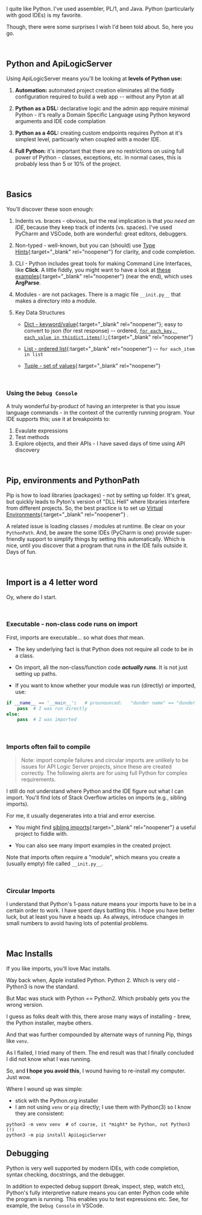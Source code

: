 I quite like Python.  I've used assembler, PL/1, and Java.  Python (particularly with good IDEs) is my favorite.

Though, there were some surprises I wish I'd been told about.  So, here you go.

&nbsp;

## Python and ApiLogicServer

Using ApiLogicServer means you'll be looking at **levels of Python use:**

1. **Automation:** automated project creation eliminates all the fiddly configuration required to build a web app -- without any Pyton at all

2. **Python as a DSL:** declarative logic and the admin app require minimal Python - it's really a Domain Specific Language using Python keyword arguments and IDE code complation

3. **Python as a 4GL:** creating custom endpoints requires Python at it's simplest level, particuarly when coupled with a moder IDE.

4. **Full Python:** it's important that there are no restrictions on using full power of Python - classes, exceptions, etc.  In normal cases, this is probably less than 5 or 10% of the project.

&nbsp;

## Basics

You'll discover these soon enough:

1. Indents vs. braces - obvious, but the real implication is that _you need an IDE_, because they keep track of indents (vs. spaces).  I've used PyCharm and VSCode, both are wonderful: great editors, debuggers.

2. Non-typed - well-known, but you can (should) use [Type Hints](https://docs.python.org/3/library/typing.html){:target="_blank" rel="noopener"}
 for clarity, and code completion.

3. CLI - Python includes great tools for making Command Line Interfaces, like __Click__.  A little fiddly, you might want to have a look at [these examples](https://github.com/valhuber/ApiLogicServer/blob/main/api_logic_server_cli/cli.py){:target="_blank" rel="noopener"}
 (near the end), which uses __ArgParse__.

4. Modules - are not packages.  There is a magic file `__init.py__` that makes a directory into a module.

5.  Key Data Structures

    * [Dict - keyword/value](https://www.w3schools.com/python/python_dictionaries.asp){:target="_blank" rel="noopener"}; easy to convert to json (for rest response)  -- ordered, [`for each_key, each_value in thisdict.items():`](https://www.w3schools.com/python/gloss_python_loop_dictionary_items.asp){:target="_blank" rel="noopener"}

    * [List - ordered list](https://www.w3schools.com/python/python_lists.asp){:target="_blank" rel="noopener"} -- `for each_item in list`

    * [Tuple - set of values](https://www.w3schools.com/python/python_tuples.asp){:target="_blank" rel="noopener"}

&nbsp;

### Using the `Debug Console`

A truly wonderful by-product of having an interpreter is that you issue language commands - in the context of the currently running program.  Your IDE supports this; use it at breakpoints to:

1. Evaulate expressions
2. Test methods
3. Explore objects, and their APIs - I have saved days of time using API discovery

&nbsp;

## Pip, environments and PythonPath

Pip is how to load libraries (packages) - not by setting up folder.  It's great, but quickly leads to Pyton's version of "DLL Hell" where libraries interfere from different projects.  So, the best practice is to set up [Virtual Environments](https://docs.python.org/3/library/venv.html?highlight=virtual%20environment){:target="_blank" rel="noopener"}
.

A related issue is loading classes / modules at runtime.  Be clear on your `PythonPath`.  And, be aware the some IDEs (PyCharm is one) provide super-friendly support to simplify things by setting this automatically.  Which is nice, until you discover that a program that runs in the IDE fails outside it.  Days of fun.

&nbsp;

## Import is a 4 letter word

Oy, where do I start.

&nbsp;

### Executable - non-class code runs on import

First, imports are executable... so what does _that_ mean.

* The key underlying fact is that Python does not require all code to be in a class.  

* On import, all the non-class/function code ___actually runs___.  It is not just setting up paths.

* If you want to know whether your module was run (directly) or imported, use:

```python title="determine run directly vs. import"
if __name__ == '__main__':   # prounounced:   "dunder name" == "dunder main"
    pass  # I was run directly
else:
    pass  # I was imported
```

&nbsp;

### Imports often fail to compile

> Note: import compile failures and circular imports are unlikely to be issues for API Logic Server projects, since these are created correctly.  The following alerts are for using full Python for complex requirements.

I still do not understand where Python and the IDE figure out what I can import.  You'll find lots of Stack Overflow articles on imports (e.g., sibling imports).

For me, it usually degenerates into a trial and error exercise.

* You might find [sibling imports](https://github.com/valhuber/SiblingImports){:target="_blank" rel="noopener"}
 a useful project to fiddle with.

* You can also see many import examples in the created project.

Note that imports often require a "module", which means you create a (usually empty) file called `__init.py__`.

&nbsp;

### Circular Imports

I understand that Python's 1-pass nature means your imports have to be in a certain order to work.  I have spent days battling this.  I hope you have better luck, but at least you have a heads up.  As always, introduce changes in small numbers to avoid having lots of potential problems.

&nbsp;

## Mac Installs

If you like imports, you'll love Mac installs.

Way back when, Apple installed Python.  Python 2.  Which is very old - Python3 is now the standard.

But Mac was stuck with Python == Python2.  Which probably gets you the wrong version.

I guess as folks dealt with this, there arose many ways of installing - brew, the Python installer, maybe others.

And that was further compounded by alternate ways of running Pip, things like `venv`.

As I flailed, I tried many of them.  The end result was that I finally concluded I did not know what I was running.

So, and __I hope you avoid this__, I wound having to re-install my computer.  Just wow.

Where I wound up was simple:

* stick with the Python.org installer
* I am not using `venv` or `pip` directly; I use them with Python(3) so I know they are consistent:

```
python3 -m venv venv  # of course, it *might* be Python, not Python3 (!)
python3 -m pip install ApiLogicServer
```

## Debugging

Python is very well supported by modern IDEs, with code completion, syntax checking, docstrings, and the debugger.

In addition to expected debug support (break, inspect, step, watch etc), Python's fully interpretive nature means you can enter Python code while the program is running.  This enables you to test expressions etc.  See, for example, the `Debug Console` in VSCode.